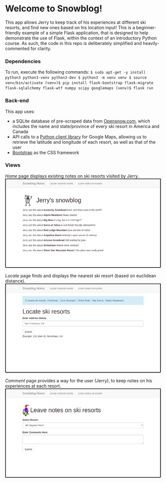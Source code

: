 # Welcome to Snowblog!


This app allows Jerry to keep track of his experiences at different ski resorts, and find new ones based on his location input! This is a beginner-friendly example of a simple Flask application, that is designed to help demonstrate the use of Flask, within the context of an introductory Python course. As such, the code in this repo is deliberately simplified and heavily-commented for clarity.

### Dependencies
To run, execute the following commands:
`
$ sudo apt-get -y install python3 python3-venv python3-dev
$ python3 -m venv venv
$ source venv/bin/activate
(venv)$ pip install flask-bootstrap flask-migrate flask-sqlalchemy flask-wtf numpy scipy googlemaps
(venv)$ flask run
`
### Back-end
This app uses:
- a SQLite database of pre-scraped data from [Opensnow.com](https://opensnow.com/), which includes the name and state/province of every ski resort in America and Canada
- API calls to a [Python client library](https://github.com/googlemaps/google-maps-services-python) for Google Maps, allowing us to retrieve the latitude and longitude of each resort, as well as that of the user
- [Bootstrap](http://getbootstrap.com) as the CSS framework

### Views
_Home_ page displays existing notes on ski resorts visited by Jerry.
![Index View](./app/static/images/index_view.png)  

_Locate_ page finds and displays the nearest ski resort (based on euclidean distance).
![Locate View](./app/static/images/locate_view.png)  

_Comment_ page provides a way for the user (Jerry), to keep notes on his experiences at each resort.
![Comment View](./app/static/images/comment_view.png)
